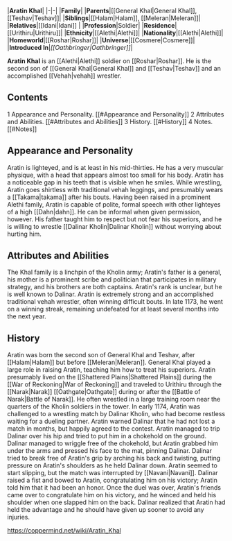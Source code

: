 |**Aratin Khal**|
|-|-|
|**Family**|
|**Parents**|[[General Khal\|General Khal]], [[Teshav\|Teshav]]|
|**Siblings**|[[Halam\|Halam]], [[Meleran\|Meleran]]|
|**Relatives**|[[Idani\|Idani]] |
|**Profession**|Soldier|
|**Residence**|[[Urithiru\|Urithiru]]|
|**Ethnicity**|[[Alethi\|Alethi]]|
|**Nationality**|[[Alethi\|Alethi]]|
|**Homeworld**|[[Roshar\|Roshar]]|
|**Universe**|[[Cosmere\|Cosmere]]|
|**Introduced In**|*[[Oathbringer\|Oathbringer]]*|

**Aratin Khal** is an [[Alethi\|Alethi]] soldier on [[Roshar\|Roshar]]. He is the second son of [[General Khal\|General Khal]] and [[Teshav\|Teshav]] and an accomplished [[Vehah\|vehah]] wrestler.

## Contents

1 Appearance and Personality. [[#Appearance and Personality]] 
2 Attributes and Abilities. [[#Attributes and Abilities]] 
3 History. [[#History]] 
4 Notes. [[#Notes]] 


## Appearance and Personality
Aratin is lighteyed, and is at least in his mid-thirties. He has a very muscular physique, with a head that appears almost too small for his body. Aratin has a noticeable gap in his teeth that is visible when he smiles. While wrestling, Aratin goes shirtless with traditional vehah leggings, and presumably wears a [[Takama\|takama]] after his bouts.
Having been raised in a prominent Alethi family, Aratin is capable of polite, formal speech with other lighteyes of a high [[Dahn\|dahn]]. He can be informal when given permission, however. His father taught him to respect but not fear his superiors, and he is willing to wrestle [[Dalinar Kholin\|Dalinar Kholin]] without worrying about hurting him.

## Attributes and Abilities
The Khal family is a linchpin of the Kholin army; Aratin's father is a general, his mother is a prominent scribe and politician that participates in military strategy, and his brothers are both captains. Aratin's rank is unclear, but he is well known to Dalinar.
Aratin is extremely strong and an accomplished traditional vehah wrestler, often winning difficult bouts. In late 1173, he went on a winning streak, remaining undefeated for at least several months into the next year.

## History
Aratin was born the second son of General Khal and Teshav, after [[Halam\|Halam]] but before [[Meleran\|Meleran]]. General Khal played a large role in raising Aratin, teaching him how to treat his superiors. Aratin presumably lived on the [[Shattered Plains\|Shattered Plains]] during the [[War of Reckoning\|War of Reckoning]] and traveled to Urithiru through the [[Narak\|Narak]] [[Oathgate\|Oathgate]] during or after the [[Battle of Narak\|Battle of Narak]]. He often wrestled in a large training room near the quarters of the Kholin soldiers in the tower.
In early 1174, Aratin was challenged to a wrestling match by Dalinar Kholin, who had become restless waiting for a dueling partner. Aratin warned Dalinar that he had not lost a match in months, but happily agreed to the contest. Aratin managed to trip Dalinar over his hip and tried to put him in a chokehold on the ground. Dalinar managed to wriggle free of the chokehold, but Aratin grabbed him under the arms and pressed his face to the mat, pinning Dalinar. Dalinar tried to break free of Aratin's grip by arching his back and twisting, putting pressure on Aratin's shoulders as he held Dalinar down. Aratin seemed to start slipping, but the match was interrupted by [[Navani\|Navani]]. Dalinar raised a fist and bowed to Aratin, congratulating him on his victory; Aratin told him that it had been an honor. Once the duel was over, Aratin's friends came over to congratulate him on his victory, and he winced and held his shoulder when one slapped him on the back. Dalinar realized that Aratin had held the advantage and he should have given up sooner to avoid any injuries.



https://coppermind.net/wiki/Aratin_Khal